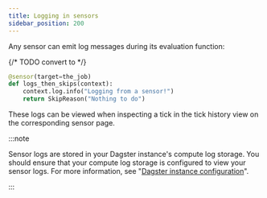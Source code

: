 ```yaml
---
title: Logging in sensors
sidebar_position: 200
---
```


Any sensor can emit log messages during its evaluation function:

{/* TODO convert to <CodeExample> */}
```python file=concepts/partitions_schedules_sensors/sensors/sensors.py startafter=start_sensor_logging endbefore=end_sensor_logging
@sensor(target=the_job)
def logs_then_skips(context):
    context.log.info("Logging from a sensor!")
    return SkipReason("Nothing to do")
```

These logs can be viewed when inspecting a tick in the tick history view on the corresponding sensor page.

:::note

Sensor logs are stored in your Dagster instance's compute log storage. You should ensure that your compute log storage is configured to view your sensor logs. For more information, see "[Dagster instance configuration](/guides/deploy/dagster-instance-configuration#compute-log-storage)".

:::
